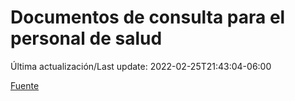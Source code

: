# Documentos de consulta para el personal de salud

Última actualización/Last update: 2022-02-25T21:43:04-06:00

 [Fuente](https://coronavirus.gob.mx/personal-de-salud/documentos-de-consulta/)
